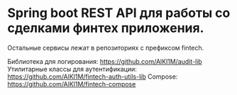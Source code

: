 # Spring boot REST API для работы со сделками финтех приложения.

Остальные сервисы лежат в репозиториях с префиксом fintech.

Библиотека для логирования: https://github.com/AlKl1M/audit-lib
Утилитарные классы для аутентификации: https://github.com/AlKl1M/fintech-auth-utils-lib
Compose: https://github.com/AlKl1M/fintech-compose